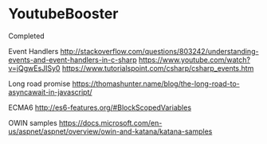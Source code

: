 # YoutubeBooster
Completed

Event Handlers
http://stackoverflow.com/questions/803242/understanding-events-and-event-handlers-in-c-sharp
https://www.youtube.com/watch?v=jQgwEsJISy0
https://www.tutorialspoint.com/csharp/csharp_events.htm

Long road promise
https://thomashunter.name/blog/the-long-road-to-asyncawait-in-javascript/

ECMA6
http://es6-features.org/#BlockScopedVariables

OWIN samples
https://docs.microsoft.com/en-us/aspnet/aspnet/overview/owin-and-katana/katana-samples
